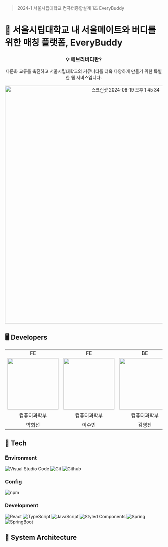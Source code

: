 > 2024-1 서울시립대학교 컴퓨터종합설계 1조 EveryBuddy
<h1> 🙆 서울시립대학교 내 서울메이트와 버디를 위한 매칭 플랫폼, EveryBuddy </h1>


<div align='center'>
  <h3>💡 에브리버디란?</h3> 
  다문화 교류를 촉진하고 서울시립대학교의 커뮤니티를 더욱 다양하게 만들기 위한 특별한 웹 서비스입니다.
<br></br>
<img width="756" alt="스크린샷 2024-06-19 오후 1 45 34" src="https://github.com/Capstone-Everybuddy/EveryBuddy/assets/91944542/b5067b09-8612-474c-bf2f-eb82ef37e9f6">
</center>
</div>
<h2>🖥️ Developers </h2>
  <div align='center'>
    <table>
  <tr>
    <td align="center">FE</td>
    <td align="center">FE</td>
    <td align="center">BE</td>
    <td align="center">BE</td>
  </tr>
        <tr>
    <td align="center"><a href="https://github.com/heesun729"><img src="https://avatars.githubusercontent.com/heesun729" width="163px; style="vertical-align:top" alt=""/>
    <td align="center"><a href="https://github.com/200516bb"><img src="https://avatars.githubusercontent.com/200516bb" width="163px; style="vertical-align:top" alt=""/>
    <td align="center"><a href="https://github.com/haochaen73"><img src="https://avatars.githubusercontent.com/haochaen73" width="163px; style="vertical-align:top" alt=""/>
    <td align="center"><a href="https://github.com/hohosuyeon"><img src="https://avatars.githubusercontent.com/hohosuyeon" width="163px; style="vertical-align:top" alt=""/>
  </tr>
           <tr>
    <td align="center">컴퓨터과학부</td>
    <td align="center">컴퓨터과학부</td>
    <td align="center">컴퓨터과학부</td>
    <td align="center">컴퓨터과학부</td>
  </tr>
        <tr>
    <td align="center">박희선</td>
    <td align="center">이수빈</td>
    <td align="center">김영진</td>
    <td align="center">박수연</td>
  </tr>
    </table>
  </div>

  <h2>🔨 Tech </h2>
  
### Environment
![Visual Studio Code](https://img.shields.io/badge/Visual%20Studio%20Code-007ACC?style=for-the-badge&logo=Visual%20Studio%20Code&logoColor=white)
![Git](https://img.shields.io/badge/Git-F05032?style=for-the-badge&logo=Git&logoColor=white)
![Github](https://img.shields.io/badge/GitHub-181717?style=for-the-badge&logo=GitHub&logoColor=white)             

### Config
![npm](https://img.shields.io/badge/npm-CB3837?style=for-the-badge&logo=npm&logoColor=white)        

### Development
![React](https://img.shields.io/badge/React-20232A?style=for-the-badge&logo=react&logoColor=61DAFB)
![TypeScript](https://img.shields.io/badge/typescript-%23007ACC.svg?style=for-the-badge&logo=typescript&logoColor=white)
![JavaScript](https://img.shields.io/badge/JavaScript-F7DF1E?style=for-the-badge&logo=Javascript&logoColor=white)
![Styled Components](https://img.shields.io/badge/styled--components-DB7093?style=for-the-badge&logo=styled-components&logoColor=white)
![Spring](https://img.shields.io/badge/spring-6DB33F?style=for-the-badge&logo=spring&logoColor=white)
![SpringBoot](https://img.shields.io/badge/springboot-6DB33F?style=for-the-badge&logo=springboot&logoColor=white)

<h2>🔨 System Architecture </h2>

